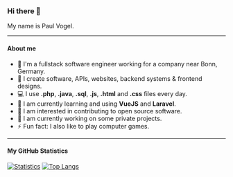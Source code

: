 ### Hi there 👋

My name is Paul Vogel.

---

#### About me
- 🏦 I'm a fullstack software engineer working for a company near Bonn, Germany.
- 📝 I create software, APIs, websites, backend systems & frontend designs.
- 💻 I use **.php**, **.java**, **.sql**, **.js**, **.html** and **.css** files every day.
- 🌱 I am currently learning and using **VueJS** and **Laravel**. 
- 💬 I am interested in contributing to open source software.
- 🔭 I am currently working on some private projects.
- ⚡ Fun fact: I also like to play computer games.

---

#### My GitHub Statistics
[![Statistics](https://github-readme-stats.vercel.app/api?username=pavog&show_icons=true&count_private=true&hide_title=true)](https://github.com/pavog)
[![Top Langs](https://github-readme-stats.vercel.app/api/top-langs/?username=pavog&layout=compact)](https://github.com/pavog)
